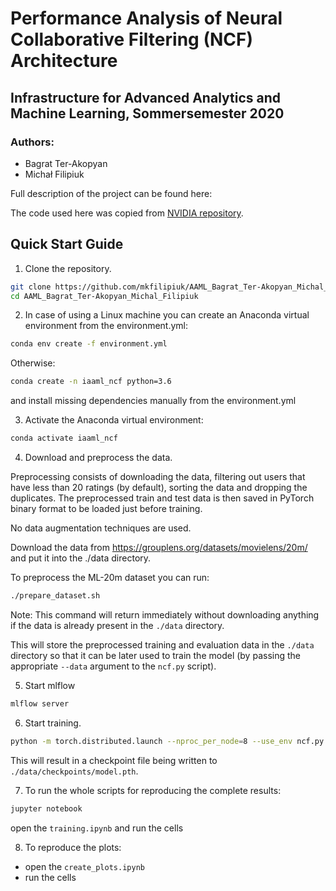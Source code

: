 # Performance Analysis of Neural Collaborative Filtering (NCF) Architecture

## Infrastructure for Advanced Analytics and Machine Learning, Sommersemester 2020

### Authors:
  * Bagrat Ter-Akopyan
  * Michał Filipiuk
  
Full description of the project can be found here: <link to our pdf file>  

The code used here was copied from [NVIDIA repository](https://github.com/NVIDIA/DeepLearningExamples/tree/17bc6aac816cbada40e799b06735c309f9b7043a/PyTorch/Recommendation/NCF).


## Quick Start Guide

1. Clone the repository.
```bash
git clone https://github.com/mkfilipiuk/AAML_Bagrat_Ter-Akopyan_Michal_Filipiuk
cd AAML_Bagrat_Ter-Akopyan_Michal_Filipiuk
```

2. In case of using a Linux machine you can create an Anaconda virtual environment from the environment.yml:
```bash
conda env create -f environment.yml
```
Otherwise:
```bash
conda create -n iaaml_ncf python=3.6
```
and install missing dependencies manually from the environment.yml

3. Activate the Anaconda virtual environment:
```bash
conda activate iaaml_ncf
```

4. Download and preprocess the data.

Preprocessing consists of downloading the data, filtering out users that have less than 20 ratings (by default), sorting the data and dropping the duplicates.
The preprocessed train and test data is then saved in PyTorch binary format to be loaded just before training.

No data augmentation techniques are used.

Download the data from https://grouplens.org/datasets/movielens/20m/ and put it into the ./data directory.

To preprocess the ML-20m dataset you can run:

```bash
./prepare_dataset.sh
```

Note: This command will return immediately without downloading anything if the data is already present in the `./data` directory.

This will store the preprocessed training and evaluation data in the `./data` directory so that it can be later
used to train the model (by passing the appropriate `--data` argument to the `ncf.py` script).

5. Start mlflow
```bash
mlflow server
```

6. Start training.

```bash
python -m torch.distributed.launch --nproc_per_node=8 --use_env ncf.py --data ./data/cache/ml-20m --checkpoint_dir ./data/checkpoints/
```

This will result in a checkpoint file being written to `./data/checkpoints/model.pth`.

7. To run the whole scripts for reproducing the complete results:
```bash
jupyter notebook
```
open the `training.ipynb` and run the cells

8. To reproduce the plots:
- open the `create_plots.ipynb`
- run the cells
